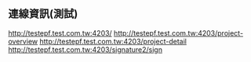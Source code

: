## 連線資訊(測試)
http://testepf.test.com.tw:4203/
http://testepf.test.com.tw:4203/project-overview
http://testepf.test.com.tw:4203/project-detail
http://testepf.test.com.tw:4203/signature2/sign
